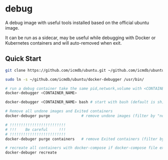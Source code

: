 # debug

A debug image with useful tools installed based on the official ubuntu image.

It can be run as a sidecar, may be useful while debugging with Docker or Kubernetes containers and will auto-removed when exit.


## Quick Start

```sh
git clone https://github.com/icmdb/ubuntu.git ~/github.com/icmdb/ubuntu

sudo ln -s ~/github.com/icmdb/ubuntu/docker-debugger /usr/bin/

# run a debug container take the same pid,network,volume with <CONTAINER_NAME>
docker-debugger <CONTAINER_NAME> 

docker-debugger <CONTAINER_NAME> bash # start with bash (default is sh)

# Remove all undone images and Exited containers 
docker-debuger purge              # remove undone images (filter by "none")

# !!!!!!!!!!!!!!!!!!!!!!!!!
# !!!    Be careful     !!!
# !!!!!!!!!!!!!!!!!!!!!!!!!
docker-debuger purge containers   # remove Exited containers (filter by 'Exited')

# recreate all containers with docker-compose if docker-compose file exists
docker-debuger recreate
```
